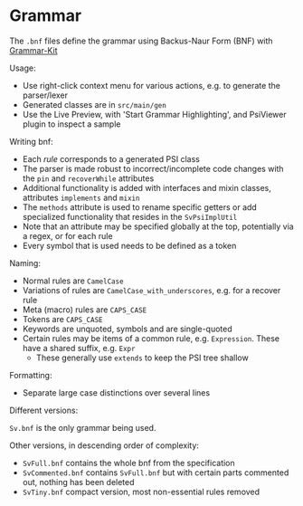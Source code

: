 # Grammar

The `.bnf` files define the grammar using Backus-Naur Form (BNF)
with [Grammar-Kit](https://github.com/JetBrains/Grammar-Kit)

Usage:

- Use right-click context menu for various actions, e.g. to generate the parser/lexer
- Generated classes are in `src/main/gen`
- Use the Live Preview, with 'Start Grammar Highlighting', and PsiViewer plugin to inspect a sample

Writing bnf:

- Each *rule* corresponds to a generated PSI class
- The parser is made robust to incorrect/incomplete code changes with the `pin` and `recoverWhile` attributes
- Additional functionality is added with interfaces and mixin classes, attributes `implements` and `mixin`
- The `methods` attribute is used to rename specific getters or add specialized functionality that resides in
  the `SvPsiImplUtil`
- Note that an attribute may be specified globally at the top, potentially via a regex, or for each rule
- Every symbol that is used needs to be defined as a token

Naming:

- Normal rules are `CamelCase`
- Variations of rules are `CamelCase_with_underscores`, e.g. for a recover rule
- Meta (macro) rules are `CAPS_CASE`
- Tokens are `CAPS_CASE`
- Keywords are unquoted, symbols and are single-quoted
- Certain rules may be items of a common rule, e.g. `Expression`. These have a shared suffix, e.g. `Expr`
    - These generally use `extends` to keep the PSI tree shallow

Formatting:

- Separate large case distinctions over several lines

Different versions:

`Sv.bnf` is the only grammar being used.

Other versions, in descending order of complexity:
- `SvFull.bnf` contains the whole bnf from the specification
- `SvCommented.bnf` contains `SvFull.bnf` but with certain parts commented out, nothing has been deleted
- `SvTiny.bnf` compact version, most non-essential rules removed